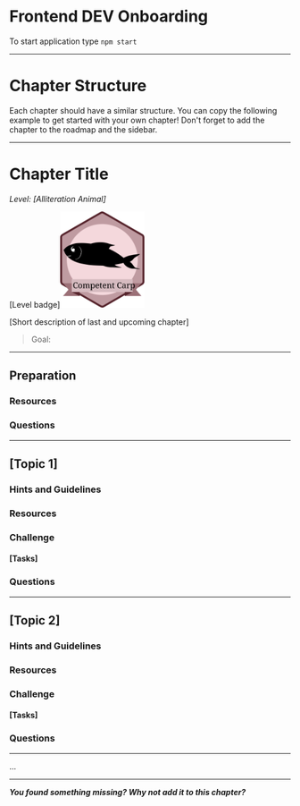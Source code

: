 # Frontend DEV Onboarding
To start application type `npm start`

---
# Chapter Structure 

Each chapter should have a similar structure. You can copy the following example to get started with your own chapter! Don't forget to add the chapter to the roadmap and the sidebar.

---
# Chapter Title

*Level: [Alliteration Animal]*

[Level badge]<img src="./src/assets/carp_badge.svg" width="30%" height="auto" alt="competent_carp">

[Short description of last and upcoming chapter]

> Goal: 
---

## Preparation

### Resources

### Questions

---

## [Topic 1]

### Hints and Guidelines

### Resources

### Challenge
#### [Tasks]

### Questions
---

## [Topic 2]

### Hints and Guidelines

### Resources

### Challenge
#### [Tasks]

### Questions
---
...

<authors-component v-bind:authors="[
    {
      username: 'RunzelRosinchen',
      name: 'Rebecca Emmanuel'
    },
     {
      username: 'SheepFromHeaven',
      name: 'Marc Emmanuel'
    }
    ]"/>

---------------------------------------

_**You found something missing? Why not add it to this chapter?**_


